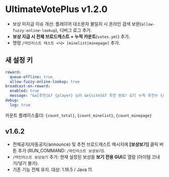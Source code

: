 # UltimateVotePlus v1.2.0

- 보상 미지급 이슈 개선: 플레이어 대소문자 불일치 시 온라인 검색 보완(`allow-fuzzy-online-lookup`), 디버그 로그 추가.
- **보상 지급 시 전체 브로드캐스트 + 누적 카운트**(`votes.yml`) 추가.
- 명령 `/마인리스트 테스트 <닉> [minelist|minepage]` 추가.

## 새 설정 키
```yml
reward:
  queue-offline: true
  allow-fuzzy-online-lookup: true
broadcast-on-reward:
  enabled: true
  message: "&a[추천]&f {player} 님이 &e{site}&f 추천 완료! &7[ 누적 추천수 {count_total} ]"
debug:
  log: true
```
카운트 플레이스홀더: `{count_total}`, `{count_minelist}`, `{count_minepage}`


## v1.6.2
- 전체공지(자동공지/announce) 및 추천 브로드캐스트 메시지에 **[보상보기]** 클릭 버튼 추가 (RUN_COMMAND: `/마인리스트 보상보기`).
- `/마인리스트 보상보기` 추가: 현재 설정된 보상을 **보기 전용 GUI**로 열람 (아이템 끄내기/넣기 불가).
- 기존 기능 전체 유지. 대상: 1.16.5 / Java 11.
